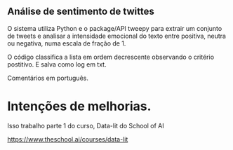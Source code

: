 ## Análise de sentimento de twittes

O sistema utiliza Python e o package/API tweepy para extrair um conjunto de tweets e analisar a intensidade emocional do texto entre positiva, neutra ou negativa, numa escala de fração de 1.

O código classifica a lista em ordem decrescente observando o critério postitivo. E salva como log em txt. 

Comentários em português.

# Intenções de melhorias.

Isso trabalho parte 1 do curso, Data-lit do School of AI

https://www.theschool.ai/courses/data-lit
